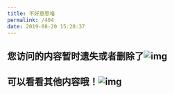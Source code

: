 ```yaml
---
title: 不好意思咯
permalink: /404
date: 2019-08-20 15:20:37
---
```


## 您访问的内容暂时遗失或者删除了![img](https://emojipedia-us.s3.dualstack.us-west-1.amazonaws.com/thumbs/72/apple/198/disappointed-but-relieved-face_1f625.png)

## 可以看看其他内容哦！![img](https://emojipedia-us.s3.dualstack.us-west-1.amazonaws.com/thumbs/72/apple/198/smiling-face-with-open-mouth_1f603.png)

